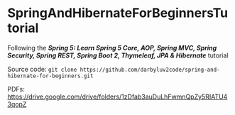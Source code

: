 # SpringAndHibernateForBeginnersTutorial
Following the **_Spring 5: Learn Spring 5 Core, AOP, Spring MVC, Spring Security, Spring REST, Spring Boot 2, Thymeleaf, JPA & Hibernate_** tutorial

Source code:
`git clone https://github.com/darbyluv2code/spring-and-hibernate-for-beginners.git`

PDFs:
https://drive.google.com/drive/folders/1zDfab3auDuLhFwmnQpZy5RIATU43qopZ
